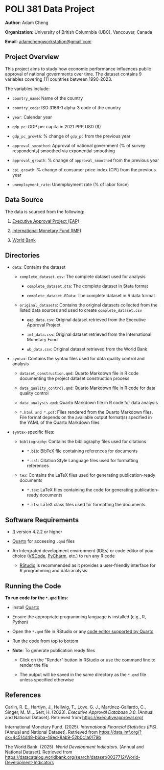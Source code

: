 # POLI 381 Data Project
**Author**: Adam Cheng

**Organization**: University of British Columnbia (UBC), Vancouver, Canada

**Email**: adamchengworkstation@gmail.com

## Project Overview
This project aims to study how economic performance influences public approval of national governments over time. The dataset contains 9 variables covering 111 countries between 1990-2023.

The variables include:
- `country_name`: Name of the country

- `country_code`: ISO 3166-1 alpha-3 code of the country

- `year`: Calendar year

- `gdp_pc`: GDP per capita in 2021 PPP USD ($)

- `gdp_pc_growth`: % change of `gdp_pc` from the previous year

- `approval_smoothed`: Approval of national government (% of survey respondents) smoothed via exponential smoothing

- `approval_growth`: % change of `approval_smoothed` from the previous year

- `cpi_growth`: % change of consumer price index (CPI) from the previous year

- `unemployment_rate`: Unemployment rate (% of labor force)

## Data Source
The data is sourced from the following:
1. [Executive Approval Project (EAP)](https://www.executiveapproval.org/)

2. [International Monetary Fund (IMF)](https://data.imf.org/?sk=4c514d48-b6ba-49ed-8ab9-52b0c1a0179b)

3. [World Bank](https://datacatalog.worldbank.org/search/dataset/0037712/World-Development-Indicators)

## Directories
- `data`: Contains the dataset

    - `complete_dataset.csv`: The complete dataset used for analysis

        - `complete_dataset.dta`: The complete dataset in Stata format

        - `complete_dataset.RData`: The complete dataset in R data format

    - `original_datasets`: Contains the original datasets collected from the listed data sources and used to create `complete_dataset.csv`

        - `eap_data.csv`: Original dataset retrieved from the Executive Approval Project

        - `imf_data.csv`: Original dataset retrieved from the International Monetary Fund

        - `wb_data.csv`: Original dataset retrieved from the World Bank

- `syntax`: Contains the syntax files used for data quality control and analysis

    - `dataset_construction.qmd`: Quarto Markdown file in R code documenting the project dataset construction process

    - `data_quality_control.qmd`: Quarto Markdown file in R code for data quality control

    - `data_analysis.qmd`: Quarto Markdown file in R code for data analysis

    - `*.html and *.pdf`: Files rendered from the Quarto Markdown files. File format depends on the available output format(s) specified in the YAML of the Quarto Markdown files

- `syntax`-specific files: 
    - `bibliography`: Contains the bibliography files used for citations

        - `*.bib`: BibTeX file containing references for documents

        - `*.csl`: Citation Style Language files used for formatting references

    - `tex`: Contains the LaTeX files used for generating publication-ready documents

        - `*.tex`: LaTeX files containing the code for generating publication-ready documents

        - `*.cls`: LaTeX class files used for formatting the documents


## Software Requirements
- [R](https://www.r-project.org/) version 4.2.2 or higher

- [Quarto](https://quarto.org/) for acceesing `.qmd` files

-  An Intergrated development environment (IDEs) or code editor of your choice ([VSCode](https://code.visualstudio.com/), [PyCharm](https://www.jetbrains.com/pycharm/), etc.) to run any R code
    - [RStudio](https://posit.co/downloads/) is recommended as it provides a user-friendly interface for R programming and data analysis

## Running the Code
**To run code for the `*.qmd` files**:

- Install [Quarto](https://quarto.org/docs/get-started/)

- Ensure the appropriate programming language is installed (e.g., R, Python)

- Open the `*.qmd` file in RStudio or any [code editor supported by Quarto](https://quarto.org/docs/get-started/hello/vscode.html)

- Run the code from top to bottom

- **Note**: To generate publication ready files
    - Click on the "Render" button in RStudio or use the command line to render the file

    - The output will be saved in the same directory as the `*.qmd` file unless specified otherwise

## References
Carlin, R. E., Hartlyn, J., Hellwig, T., Love, G. J., Martı́nez-Gallardo, C., Singer, M. M.,..Sert, H. (2023). *Executive Approval Database 3.0*. \[Annual and National Dataset\]. Retrieved from https://executiveapproval.org/

International Monetary Fund. (2025). *International Financial Statistics (IFS)*. \[Annual and National Dataset\]. Retrieved from https://data.imf.org/?sk=4c514d48-b6ba-49ed-8ab9-52b0c1a0179b

The World Bank. (2025). *World Development Indicators*. \[Annual and National Dataset\]. Retrieved from https://datacatalog.worldbank.org/search/dataset/0037712/World-Development-Indicators

